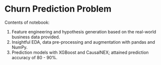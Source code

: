 # Churn Prediction Problem

Contents of notebook:
 1) Feature engineering and hypothesis generation based on the real-world business data provided.
 2) Insightful EDA, data pre-processing and augmentation with pandas and NumPy.
 3) Prediction models with XGBoost and CausalNEX; attained prediction accuracy of 80 - 90%.

